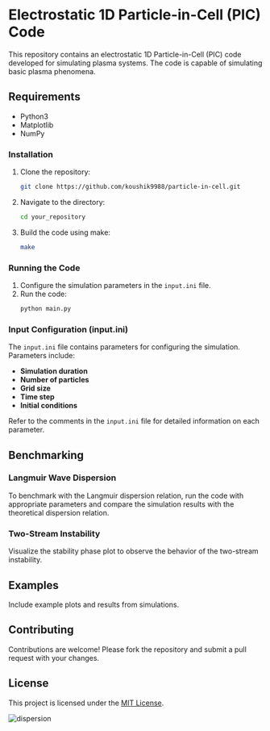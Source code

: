 # Electrostatic 1D Particle-in-Cell (PIC) Code

This repository contains an electrostatic 1D Particle-in-Cell (PIC) code developed for simulating plasma systems. The code is capable of simulating basic plasma phenomena.

## Requirements
- Python3
- Matplotlib
- NumPy


### Installation
1. Clone the repository:
    ```bash
    git clone https://github.com/koushik9988/particle-in-cell.git
    ```

2. Navigate to the directory:
    ```bash
    cd your_repository
    ```

3. Build the code using make:
    ```bash
    make
    ```

### Running the Code
1. Configure the simulation parameters in the `input.ini` file.
2. Run the code:
    ```bash
    python main.py
    ```

### Input Configuration (input.ini)
The `input.ini` file contains parameters for configuring the simulation. Parameters include:
- **Simulation duration**
- **Number of particles**
- **Grid size**
- **Time step**
- **Initial conditions**

Refer to the comments in the `input.ini` file for detailed information on each parameter.

## Benchmarking
### Langmuir Wave Dispersion
To benchmark with the Langmuir dispersion relation, run the code with appropriate parameters and compare the simulation results with the theoretical dispersion relation.

### Two-Stream Instability
Visualize the stability phase plot to observe the behavior of the two-stream instability.

## Examples
Include example plots and results from simulations.

## Contributing
Contributions are welcome! Please fork the repository and submit a pull request with your changes.

## License
This project is licensed under the [MIT License](LICENSE).

![dispersion](https://github.com/koushik9988/particle-in-cell/assets/55924787/5d278d78-2755-4293-bf18-4f8a09789b8c)
